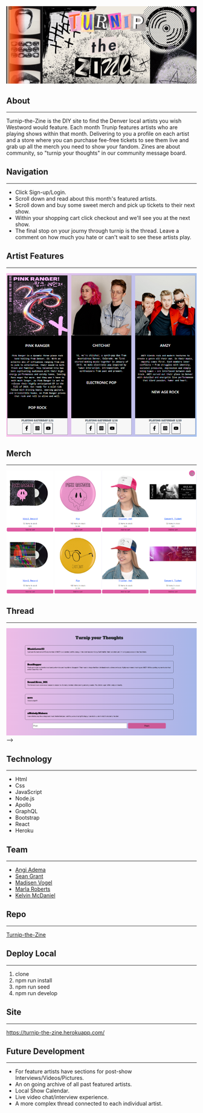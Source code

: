 <img src= ./client\public\images\turnipTheZineReadMeHeader.png>

## About
 


---
Turnip-the-Zine is the DIY site to find the Denver local artists you wish Westword would feature. Each month Trunip features artists who are playing shows within that month. Delivering to you a profile on each artist and a store where you can purchase fee-free tickets to see them live and grab up all the merch you need to show your fandom. Zines are about community, so "turnip your thoughts" in our community message board.  

## Navigation
---
* Click Sign-up/Login.
* Scroll down and read about this month's featured artists.
* Scroll down and buy some sweet merch and pick up tickets to their next show.
* Within your shopping cart click checkout and we'll see you at the next show.
* The final stop on your journy through turnip is the thread. Leave a comment on how much you hate or can't wait to see these artists play. 

## Artist Features
---
<img src= ./client\public\images\turnipTheZineReadmeFeatureProfiles.png>

## Merch
---
<img src= ./client\public\images\turnipTheZineReadMeMerch.png>

## Thread
---
<img src= ./client\public\images\posts.png> -->

## Technology
---
* Html
* Css
* JavaScript
* Node.js
* Apollo
* GraphQL
* Bootstrap
* React
* Heroku

## Team
---
* <a href ="https://github.com/Angi-Adema">Angi Adema</a>
* <a href ="https://github.com/seanmgrant">Sean Grant</a>
* <a href ="https://github.com/madisenvo">Madisen Vogel</a>
* <a href ="https://github.com/MMockus15">Marla Roberts</a>
* <a href ="https://github.com/kelvinsinferno">Kelvin McDaniel</a>

## Repo
---
<a href ="https://github.com/madisenvo/Turnip-the-Zine">Turnip-the-Zine</a>

## Deploy Local
---
1. clone
2. npm run install
3. npm run seed
4. npm run develop

## Site
---
<a href ="https://turnip-the-zine.herokuapp.com/">https://turnip-the-zine.herokuapp.com/</a>

## Future Development
---
* For feature artists have sections for post-show Interviews/Videos/Pictures.
* An on going archive of all past featured artists.
* Local Show Calendar.
* Live video chat/interview experience. 
* A more complex thread connected to each individual artist.
